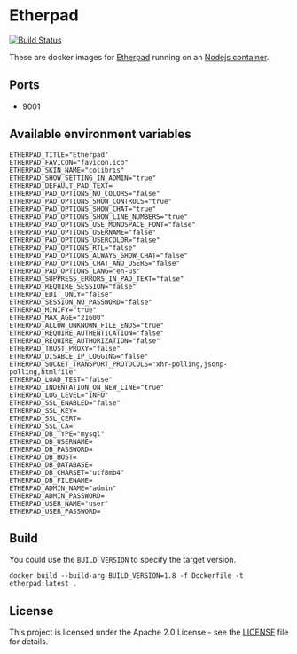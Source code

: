 # Etherpad

[![Build Status](https://drone.owncloud.com/api/badges/owncloud-ops/etherpad/status.svg)](https://drone.owncloud.com/owncloud-ops/etherpad)

These are docker images for [Etherpad](http://etherpad.org/) running on an [Nodejs container](https://registry.hub.docker.com/u/webhippie/nodejs/).

## Ports

- 9001

## Available environment variables

```Shell
ETHERPAD_TITLE="Etherpad"
ETHERPAD_FAVICON="favicon.ico"
ETHERPAD_SKIN_NAME="colibris"
ETHERPAD_SHOW_SETTING_IN_ADMIN="true"
ETHERPAD_DEFAULT_PAD_TEXT=
ETHERPAD_PAD_OPTIONS_NO_COLORS="false"
ETHERPAD_PAD_OPTIONS_SHOW_CONTROLS="true"
ETHERPAD_PAD_OPTIONS_SHOW_CHAT="true"
ETHERPAD_PAD_OPTIONS_SHOW_LINE_NUMBERS="true"
ETHERPAD_PAD_OPTIONS_USE_MONOSPACE_FONT="false"
ETHERPAD_PAD_OPTIONS_USERNAME="false"
ETHERPAD_PAD_OPTIONS_USERCOLOR="false"
ETHERPAD_PAD_OPTIONS_RTL="false"
ETHERPAD_PAD_OPTIONS_ALWAYS_SHOW_CHAT="false"
ETHERPAD_PAD_OPTIONS_CHAT_AND_USERS="false"
ETHERPAD_PAD_OPTIONS_LANG="en-us"
ETHERPAD_SUPPRESS_ERRORS_IN_PAD_TEXT="false"
ETHERPAD_REQUIRE_SESSION="false"
ETHERPAD_EDIT_ONLY="false"
ETHERPAD_SESSION_NO_PASSWORD="false"
ETHERPAD_MINIFY="true"
ETHERPAD_MAX_AGE="21600"
ETHERPAD_ALLOW_UNKNOWN_FILE_ENDS="true"
ETHERPAD_REQUIRE_AUTHENTICATION="false"
ETHERPAD_REQUIRE_AUTHORIZATION="false"
ETHERPAD_TRUST_PROXY="false"
ETHERPAD_DISABLE_IP_LOGGING="false"
ETHERPAD_SOCKET_TRANSPORT_PROTOCOLS="xhr-polling,jsonp-polling,htmlfile"
ETHERPAD_LOAD_TEST="false"
ETHERPAD_INDENTATION_ON_NEW_LINE="true"
ETHERPAD_LOG_LEVEL="INFO"
ETHERPAD_SSL_ENABLED="false"
ETHERPAD_SSL_KEY=
ETHERPAD_SSL_CERT=
ETHERPAD_SSL_CA=
ETHERPAD_DB_TYPE="mysql"
ETHERPAD_DB_USERNAME=
ETHERPAD_DB_PASSWORD=
ETHERPAD_DB_HOST=
ETHERPAD_DB_DATABASE=
ETHERPAD_DB_CHARSET="utf8mb4"
ETHERPAD_DB_FILENAME=
ETHERPAD_ADMIN_NAME="admin"
ETHERPAD_ADMIN_PASSWORD=
ETHERPAD_USER_NAME="user"
ETHERPAD_USER_PASSWORD=
```

## Build

You could use the `BUILD_VERSION` to specify the target version.

```Shell
docker build --build-arg BUILD_VERSION=1.8 -f Dockerfile -t etherpad:latest .
```

## License

This project is licensed under the Apache 2.0 License - see the [LICENSE](https://github.com/owncloud-ops/etherpad/blob/master/LICENSE) file for details.
